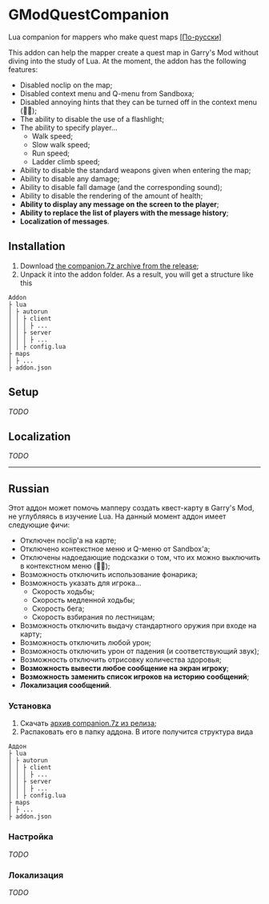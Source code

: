 # GModQuestCompanion
Lua companion for mappers who make quest maps [[По-русски]](#russian)

This addon can help the mapper create a quest map in Garry's Mod without diving into the study of Lua. At the moment, the addon has the following features:

- Disabled noclip on the map;
- Disabled context menu and Q-menu from Sandboxa;
- Disabled annoying hints that they can be turned off in the context menu (🤦‍♂️);
- The ability to disable the use of a flashlight;
- The ability to specify player...
  - Walk speed;
  - Slow walk speed;
  - Run speed;
  - Ladder climb speed;
- Ability to disable the standard weapons given when entering the map;
- Ability to disable any damage;
- Ability to disable fall damage (and the corresponding sound);
- Ability to disable the rendering of the amount of health;
- **Ability to display any message on the screen to the player**;
- **Ability to replace the list of players with the message history**;
- **Localization of messages**.

## Installation
1. Download [the companion.7z archive from the release](https://github.com/Wani4ka/GModQuestCompanion/releases/latest);
2. Unpack it into the addon folder.
As a result, you will get a structure like this
```
Addon
├ lua
│ ├ autorun
│ │ ├ client
│ │ │ ├ ...
│ │ ├ server
│ │ │ ├ ...
│ │ ├ config.lua
├ maps
│ ├ ...
├ addon.json
```

## Setup
*TODO*

## Localization
*TODO*

---

## Russian

Этот аддон может помочь мапперу создать квест-карту в Garry's Mod, не углубляясь в изучение Lua. На данный момент аддон имеет следующие фичи:

- Отключен noclip'а на карте;
- Отключено контекстное меню и Q-меню от Sandbox'а;
- Отключены надоедающие подсказки о том, что их можно выключить в контекстном меню (🤦‍♂️);
- Возможность отключить использование фонарика;
- Возможность указать для игрока...
  - Скорость ходьбы;
  - Скорость медленной ходьбы;
  - Скорость бега;
  - Скорость взбирания по лестницам;
- Возможность отключить выдачу стандартного оружия при входе на карту;
- Возможность отключить любой урон;
- Возможность отключить урон от падения (и соответствующий звук);
- Возможность отключить отрисовку количества здоровья;
- **Возможность вывести любое сообщение на экран игроку**;
- **Возможность заменить список игроков на историю сообщений**;
- **Локализация сообщений**.

### Установка
1. Скачать [архив companion.7z из релиза](https://github.com/Wani4ka/GModQuestCompanion/releases/latest);
2. Распаковать его в папку аддона.
В итоге получится структура вида
```
Аддон
├ lua
│ ├ autorun
│ │ ├ client
│ │ │ ├ ...
│ │ ├ server
│ │ │ ├ ...
│ │ ├ config.lua
├ maps
│ ├ ...
├ addon.json
```

### Настройка
*TODO*

### Локализация
*TODO*